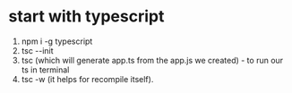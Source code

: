 # start with typescript

1. npm i -g typescript
2. tsc --init
3. tsc (which will generate app.ts from the app.js we created) - to run our ts in terminal
4. tsc -w (it helps for recompile itself).
